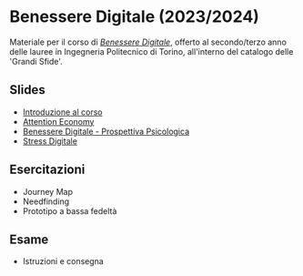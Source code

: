 # Benessere Digitale (2023/2024)

Materiale per il corso di _[Benessere Digitale](https://elite.polito.it/teaching/01del-benesseredigitale)_, offerto al secondo/terzo anno delle lauree in Ingegneria Politecnico di Torino, all'interno del catalogo delle 'Grandi Sfide'.

## Slides
* [Introduzione al corso](./slide/lezioni/00-intro-corso.pdf)
* [Attention Economy](./slide/lezioni/01-attention-economy.pdf)
* [Benessere Digitale - Prospettiva Psicologica](./slide/lezioni/02-benessere-digitale-psicologia.pdf)
* [Stress Digitale](./slide/lezioni/03-stress-digitale.pdf)


## Esercitazioni
* Journey Map
* Needfinding
* Prototipo a bassa fedeltà

## Esame
* Istruzioni e consegna

